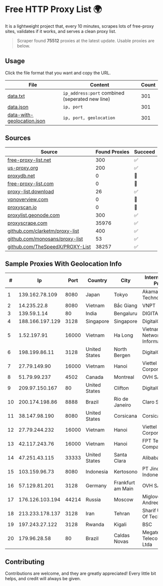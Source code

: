 
# Free HTTP Proxy List 🌍

It is a lightweight project that, every 10 minutes, scrapes lots of free-proxy sites, validates if it works, and serves a clean proxy list.


> Scraper found **75512** proxies at the latest update. Usable proxies are below.

## Usage

Click the file format that you want and copy the URL.


|File|Content|Count|
|----|-------|-----|
|[data.txt](https://raw.githubusercontent.com/themiralay/Proxy-List-World/master/data.txt)|`ip_address:port` combined (seperated new line)|301|
|[data.json](https://raw.githubusercontent.com/themiralay/Proxy-List-World/master/data.json)|`ip, port`|301|
|[data-with-geolocation.json](https://raw.githubusercontent.com/themiralay/Proxy-List-World/master/data-with-geolocation.json)|`ip, port, geolocation`|301|

## Sources

|Source|Found Proxies|Succeed|
|------|-------------|-------|
|[free-proxy-list.net](https://free-proxy-list.net)|300|✅|
|[us-proxy.org](https://www.us-proxy.org)|200|✅|
|[proxydb.net](http://proxydb.net)|0|🚫|
|[free-proxy-list.com](https://free-proxy-list.com/?page=&port=&type%5B%5D=http&type%5B%5D=https&up_time=0&search=Search)|0|🚫|
|[proxy-list.download](https://www.proxy-list.download/HTTP)|26|✅|
|[vpnoverview.com](https://vpnoverview.com/privacy/anonymous-browsing/free-proxy-servers)|0|🚫|
|[proxyscan.io](https://www.proxyscan.io)|0|🚫|
|[proxylist.geonode.com](https://proxylist.geonode.com/api/proxy-list?limit=300&page=1&sort_by=lastChecked&sort_type=desc&protocols=http,https)|300|✅|
|[proxyscrape.com](https://api.proxyscrape.com/v2/?request=displayproxies&protocol=http&timeout=10000&country=all&ssl=all&anonymity=all)|35976|✅|
|[github.com/clarketm/proxy-list](https://raw.githubusercontent.com/clarketm/proxy-list/master/proxy-list-raw.txt)|400|✅|
|[github.com/monosans/proxy-list](https://raw.githubusercontent.com/monosans/proxy-list/main/proxies/http.txt)|53|✅|
|[github.com/TheSpeedX/PROXY-List](https://raw.githubusercontent.com/TheSpeedX/PROXY-List/master/http.txt)|38257|✅|


## Sample Proxies With Geolocation Info

|#|Ip|Port|Country|City|Internet Service Provider|
|-|--|----|-------|----|-------------------------|
|1|139.162.78.109|8080|Japan|Tokyo|Akamai Technologies, Inc.|
|2|14.235.22.8|8080|Vietnam|Bắc Giang|VNPT|
|3|139.59.1.14|80|India|Bengaluru|DIGITALOCEAN|
|4|188.166.197.129|3128|Singapore|Singapore|DigitalOcean, LLC|
|5|1.52.197.91|16000|Vietnam|Ha Long|Vietnam Internet Network Information Center|
|6|198.199.86.11|3128|United States|North Bergen|DigitalOcean, LLC|
|7|27.79.149.90|16000|Vietnam|Hanoi|Viettel Corporation|
|8|51.79.99.237|4502|Canada|Montreal|OVH SAS|
|9|209.97.150.167|80|United States|Clifton|DigitalOcean, LLC|
|10|200.174.198.86|8888|Brazil|Rio de Janeiro|Claro S.A|
|11|38.147.98.190|8080|United States|Corsicana|Corsicana ISD|
|12|27.79.244.232|16000|Vietnam|Hanoi|Viettel Corporation|
|13|42.117.243.76|16000|Vietnam|Hanoi|FPT Telecom Company|
|14|47.251.43.115|33333|United States|Santa Clara|Alibaba Cloud LLC|
|15|103.159.96.73|8080|Indonesia|Kertosono|PT Jinde Grup Indonesia|
|16|57.129.81.201|3128|Germany|Frankfurt am Main|OVH SAS|
|17|176.126.103.194|44214|Russia|Moscow|Miglovets Egor Andreevich|
|18|213.233.178.137|3128|Iran|Tehran|Sharif University Of Technology|
|19|197.243.27.122|3128|Rwanda|Kigali|BSC|
|20|179.96.28.58|80|Brazil|Caldas Novas|Megatelecom Telecomunicacoes Ltda|



## Contributing

Contributions are welcome, and they are greatly appreciated! Every
little bit helps, and credit will always be given.

